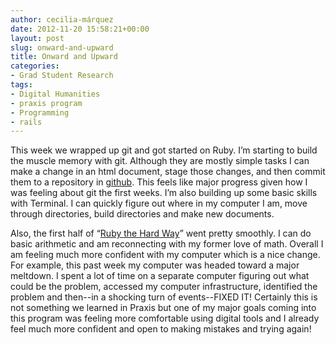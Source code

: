 ```yaml
---
author: cecilia-márquez
date: 2012-11-20 15:58:21+00:00
layout: post
slug: onward-and-upward
title: Onward and Upward
categories:
- Grad Student Research
tags:
- Digital Humanities
- praxis program
- Programming
- rails
---
```


This week we wrapped up git and got started on Ruby. I’m starting to build the muscle memory with git. Although they are mostly simple tasks I can make a change in an html document, stage those changes, and then commit them to a repository in [github](http://github.com/). This feels like major progress given how I was feeling about git the first weeks. I’m also building up some basic skills with Terminal. I can quickly figure out where in my computer I am, move through directories, build directories and make new documents.

Also, the first half of “[Ruby the Hard Way](http://ruby.learncodethehardway.org/book/)” went pretty smoothly. I can do basic arithmetic and am reconnecting with my former love of math. Overall I am feeling much more confident with my computer which is a nice change. For example, this past week my computer was headed toward a major meltdown. I spent a lot of time on a separate computer figuring out what could be the problem, accessed my computer infrastructure, identified the problem and then--in a shocking turn of events--FIXED IT! Certainly this is not something we learned in Praxis but one of my major goals coming into this program was feeling more comfortable using digital tools and I already feel much more confident and open to making mistakes and trying again!
